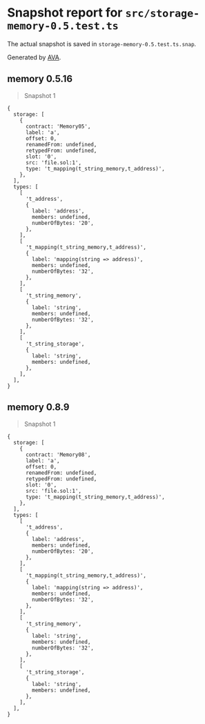 # Snapshot report for `src/storage-memory-0.5.test.ts`

The actual snapshot is saved in `storage-memory-0.5.test.ts.snap`.

Generated by [AVA](https://avajs.dev).

## memory 0.5.16

> Snapshot 1

    {
      storage: [
        {
          contract: 'Memory05',
          label: 'a',
          offset: 0,
          renamedFrom: undefined,
          retypedFrom: undefined,
          slot: '0',
          src: 'file.sol:1',
          type: 't_mapping(t_string_memory,t_address)',
        },
      ],
      types: [
        [
          't_address',
          {
            label: 'address',
            members: undefined,
            numberOfBytes: '20',
          },
        ],
        [
          't_mapping(t_string_memory,t_address)',
          {
            label: 'mapping(string => address)',
            members: undefined,
            numberOfBytes: '32',
          },
        ],
        [
          't_string_memory',
          {
            label: 'string',
            members: undefined,
            numberOfBytes: '32',
          },
        ],
        [
          't_string_storage',
          {
            label: 'string',
            members: undefined,
          },
        ],
      ],
    }

## memory 0.8.9

> Snapshot 1

    {
      storage: [
        {
          contract: 'Memory08',
          label: 'a',
          offset: 0,
          renamedFrom: undefined,
          retypedFrom: undefined,
          slot: '0',
          src: 'file.sol:1',
          type: 't_mapping(t_string_memory,t_address)',
        },
      ],
      types: [
        [
          't_address',
          {
            label: 'address',
            members: undefined,
            numberOfBytes: '20',
          },
        ],
        [
          't_mapping(t_string_memory,t_address)',
          {
            label: 'mapping(string => address)',
            members: undefined,
            numberOfBytes: '32',
          },
        ],
        [
          't_string_memory',
          {
            label: 'string',
            members: undefined,
            numberOfBytes: '32',
          },
        ],
        [
          't_string_storage',
          {
            label: 'string',
            members: undefined,
          },
        ],
      ],
    }
